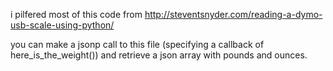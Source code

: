 i pilfered most of this code from http://steventsnyder.com/reading-a-dymo-usb-scale-using-python/

you can make a jsonp call to this file (specifying a callback
of here_is_the_weight()) and retrieve a json array with pounds
and ounces.
